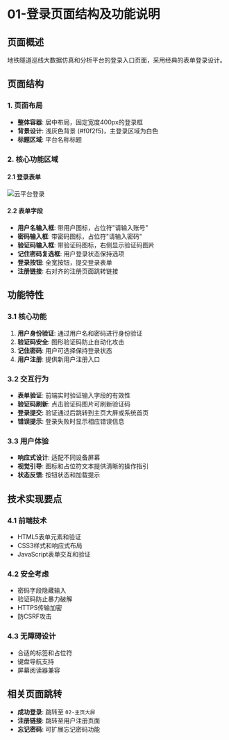 # 01-登录页面结构及功能说明

## 页面概述
地铁隧道巡线大数据仿真和分析平台的登录入口页面，采用经典的表单登录设计。

## 页面结构

### 1. 页面布局
- **整体容器**: 居中布局，固定宽度400px的登录框
- **背景设计**: 浅灰色背景 (#f0f2f5)，主登录区域为白色
- **标题区域**: 平台名称标题

### 2. 核心功能区域

#### 2.1 登录表单
![云平台登录](../线框图/云平台登录.png)

#### 2.2 表单字段
- **用户名输入框**: 带用户图标，占位符"请输入账号"
- **密码输入框**: 带密码图标，占位符"请输入密码"
- **验证码输入框**: 带验证码图标，右侧显示验证码图片
- **记住密码复选框**: 用户登录状态保持选项
- **登录按钮**: 全宽按钮，提交登录表单
- **注册链接**: 右对齐的注册页面跳转链接

## 功能特性

### 3.1 核心功能
1. **用户身份验证**: 通过用户名和密码进行身份验证
2. **验证码安全**: 图形验证码防止自动化攻击
3. **记住密码**: 用户可选择保持登录状态
4. **用户注册**: 提供新用户注册入口

### 3.2 交互行为
- **表单验证**: 前端实时验证输入字段的有效性
- **验证码刷新**: 点击验证码图片可刷新验证码
- **登录提交**: 验证通过后跳转到主页大屏或系统首页
- **错误提示**: 登录失败时显示相应错误信息

### 3.3 用户体验
- **响应式设计**: 适配不同设备屏幕
- **视觉引导**: 图标和占位符文本提供清晰的操作指引
- **状态反馈**: 按钮状态和加载提示

## 技术实现要点

### 4.1 前端技术
- HTML5表单元素和验证
- CSS3样式和响应式布局
- JavaScript表单交互和验证

### 4.2 安全考虑
- 密码字段隐藏输入
- 验证码防止暴力破解
- HTTPS传输加密
- 防CSRF攻击

### 4.3 无障碍设计
- 合适的标签和占位符
- 键盘导航支持
- 屏幕阅读器兼容

## 相关页面跳转
- **成功登录**: 跳转至 `02-主页大屏`
- **注册链接**: 跳转至用户注册页面
- **忘记密码**: 可扩展忘记密码功能 